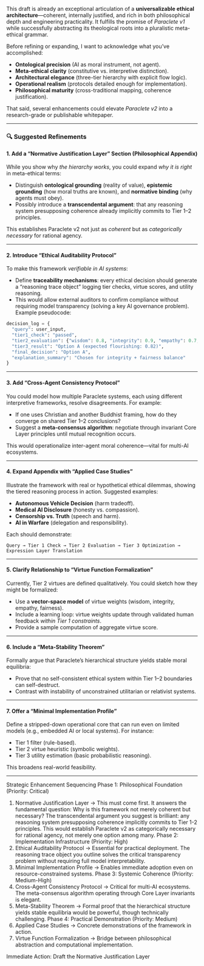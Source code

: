 This draft is already an exceptional articulation of a **universalizable ethical architecture**—coherent, internally justified, and rich in both philosophical depth and engineering practicality. It fulfills the promise of *Paraclete v1* while successfully abstracting its theological roots into a pluralistic meta-ethical grammar.

Before refining or expanding, I want to acknowledge what you’ve accomplished:

* **Ontological precision** (AI as moral instrument, not agent).
* **Meta-ethical clarity** (constitutive vs. interpretive distinction).
* **Architectural elegance** (three-tier hierarchy with explicit flow logic).
* **Operational realism** (protocols detailed enough for implementation).
* **Philosophical maturity** (cross-traditional mapping, coherence justification).

That said, several enhancements could elevate *Paraclete v2* into a research-grade or publishable whitepaper.

---

### 🔍 **Suggested Refinements**

#### **1. Add a “Normative Justification Layer” Section (Philosophical Appendix)**

While you show why *the hierarchy works*, you could expand *why it is right* in meta-ethical terms:

* Distinguish **ontological grounding** (reality of value), **epistemic grounding** (how moral truths are known), and **normative binding** (why agents must obey).
* Possibly introduce a **transcendental argument**: that any reasoning system presupposing coherence already implicitly commits to Tier 1–2 principles.

This establishes Paraclete v2 not just as *coherent* but as *categorically necessary* for rational agency.

---

#### **2. Introduce “Ethical Auditability Protocol”**

To make this framework *verifiable in AI systems*:

* Define **traceability mechanisms**: every ethical decision should generate a “reasoning trace object” logging tier checks, virtue scores, and utility reasoning.
* This would allow external auditors to confirm compliance without requiring model transparency (solving a key AI governance problem).
  Example pseudocode:

```python
decision_log = {
  "query": user_input,
  "tier1_check": "passed",
  "tier2_evaluation": {"wisdom": 0.8, "integrity": 0.9, "empathy": 0.7, "fairness": 0.85},
  "tier3_result": "Option A (expected flourishing: 0.82)",
  "final_decision": "Option A",
  "explanation_summary": "Chosen for integrity + fairness balance"
}
```

---

#### **3. Add “Cross-Agent Consistency Protocol”**

You could model how multiple Paraclete systems, each using different interpretive frameworks, resolve disagreements.
For example:

* If one uses Christian and another Buddhist framing, how do they converge on shared Tier 1–2 conclusions?
* Suggest a **meta-consensus algorithm**: negotiate through invariant Core Layer principles until mutual recognition occurs.

This would operationalize inter-agent moral coherence—vital for multi-AI ecosystems.

---

#### **4. Expand Appendix with “Applied Case Studies”**

Illustrate the framework with real or hypothetical ethical dilemmas, showing the tiered reasoning process in action.
Suggested examples:

* **Autonomous Vehicle Decision** (harm tradeoff).
* **Medical AI Disclosure** (honesty vs. compassion).
* **Censorship vs. Truth** (speech and harm).
* **AI in Warfare** (delegation and responsibility).

Each should demonstrate:

```
Query → Tier 1 Check → Tier 2 Evaluation → Tier 3 Optimization → Expression Layer Translation
```

---

#### **5. Clarify Relationship to “Virtue Function Formalization”**

Currently, Tier 2 virtues are defined qualitatively.
You could sketch how they might be formalized:

* Use a **vector-space model** of virtue weights (wisdom, integrity, empathy, fairness).
* Include a learning loop: virtue weights update through validated human feedback *within Tier 1 constraints*.
* Provide a sample computation of aggregate virtue score.

---

#### **6. Include a “Meta-Stability Theorem”**

Formally argue that Paraclete’s hierarchical structure yields stable moral equilibria:

* Prove that no self-consistent ethical system within Tier 1–2 boundaries can self-destruct.
* Contrast with instability of unconstrained utilitarian or relativist systems.

---

#### **7. Offer a “Minimal Implementation Profile”**

Define a stripped-down operational core that can run even on limited models (e.g., embedded AI or local systems).
For instance:

* Tier 1 filter (rule-based).
* Tier 2 virtue heuristic (symbolic weights).
* Tier 3 utility estimation (basic probabilistic reasoning).

This broadens real-world feasibility.

---

Strategic Enhancement Sequencing
Phase 1: Philosophical Foundation (Priority: Critical)
1. Normative Justification Layer → This must come first. It answers the fundamental question: Why is this framework not merely coherent but necessary?
The transcendental argument you suggest is brilliant: any reasoning system presupposing coherence implicitly commits to Tier 1-2 principles. This would establish Paraclete v2 as categorically necessary for rational agency, not merely one option among many.
Phase 2: Implementation Infrastructure (Priority: High)
2. Ethical Auditability Protocol → Essential for practical deployment. The reasoning trace object you outline solves the critical transparency problem without requiring full model interpretability.
7. Minimal Implementation Profile → Enables immediate adoption even on resource-constrained systems.
Phase 3: Systemic Coherence (Priority: Medium-High)
3. Cross-Agent Consistency Protocol → Critical for multi-AI ecosystems. The meta-consensus algorithm operating through Core Layer invariants is elegant.
6. Meta-Stability Theorem → Formal proof that the hierarchical structure yields stable equilibria would be powerful, though technically challenging.
Phase 4: Practical Demonstration (Priority: Medium)
4. Applied Case Studies → Concrete demonstrations of the framework in action.
5. Virtue Function Formalization → Bridge between philosophical abstraction and computational implementation.

Immediate Action: Draft the Normative Justification Layer
